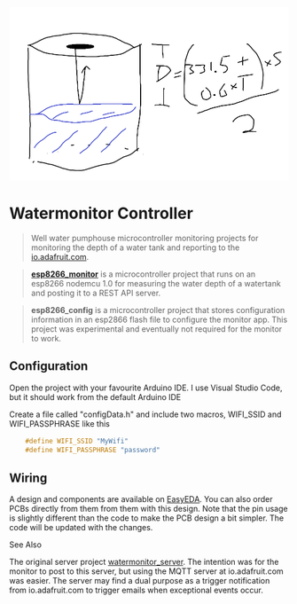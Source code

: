 ![Image](/images/WaterTankDiagram.png)
# Watermonitor Controller

> Well water pumphouse microcontroller monitoring projects for monitoring the depth of a water tank and reporting to the [io.adafruit.com](https://io.adafruit.com/).

> [**esp8266_monitor**](https://github.com/kokuda/watermonitor_controller/blob/master/esp8266_monitor/README.md) is a microcontroller project that runs on an esp8266 nodemcu 1.0 for measuring the water depth of a watertank and posting it to a REST API server.

> **esp8266_config** is a microcontroller project that stores configuration information in an esp2866 flash file to configure the monitor app.  This project was experimental and eventually not required for the monitor to work.

## Configuration

Open the project with your favourite Arduino IDE.  I use Visual Studio Code, but it should work from the default Arduino IDE

Create a file called "configData.h" and include two macros, WIFI_SSID and WIFI_PASSPHRASE like this
```C++
    #define WIFI_SSID "MyWifi"
    #define WIFI_PASSPHRASE "password"
```

## Wiring

A design and components are available on [EasyEDA](https://easyeda.com/kokuda/watermonitor_copy).  You can also order PCBs directly from them from them with this design.  Note that the pin usage is slightly different than the code to make the PCB design a bit simpler.  The code will be updated with the changes.

See Also

The original server project [watermonitor_server](https://github.com/kokuda/watermonitor-server).  The intention was for the monitor to post to this server, but using the MQTT server at io.adafruit.com was easier. The server may find a dual purpose as a trigger notification from io.adafruit.com to trigger emails when exceptional events occur. 
